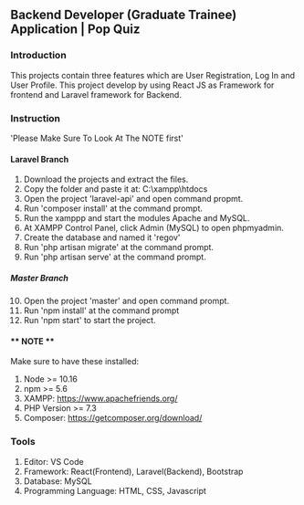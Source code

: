 ## Backend Developer (Graduate Trainee) Application | Pop Quiz

### Introduction
This projects contain three features which are User Registration, Log In and User Profile. This project develop by using React JS as Framework for frontend and Laravel framework for Backend.

### Instruction
'Please Make Sure To Look At The NOTE first'

#### Laravel Branch
1. Download the projects and extract the files.
2. Copy the folder and paste it at: C:\xampp\htdocs
3. Open the project 'laravel-api' and open command propmt.
4. Run 'composer install' at the command prompt.
5. Run the xamppp and start the modules Apache and MySQL.
6. At XAMPP Control Panel, click Admin (MySQL) to open phpmyadmin.
7. Create the database and named it 'regov'
8. Run 'php artisan migrate' at the command prompt.
9. Run 'php artisan serve' at the command prompt.

##### Master Branch
10. Open the project 'master' and open command prompt.
11. Run 'npm install' at the command prompt
12. Run 'npm start' to start the project.

#### ** NOTE **
Make sure to have these installed:
1. Node >= 10.16
2. npm >= 5.6
3. XAMPP: https://www.apachefriends.org/
4. PHP Version >= 7.3
5. Composer: https://getcomposer.org/download/

### Tools
1. Editor: VS Code
2. Framework: React(Frontend), Laravel(Backend), Bootstrap
3. Database: MySQL
4. Programming Language: HTML, CSS, Javascript
